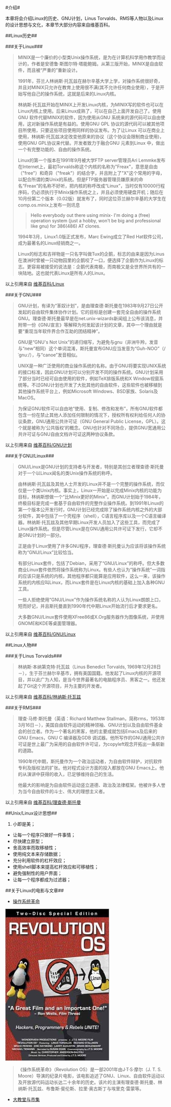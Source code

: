 #介绍#

本章将会介绍Linux的历史、GNU计划，Linus Torvalds、RMS等人物以及Linux的设计思想与文化，本章节大部分内容来自维基百科。

##Linux历史##

###关于Linux###

> MINIX是一个廉价的小型类Unix操作系统，是为在计算机科学用作教学而设计的，作者是安德鲁·斯图尔特·塔能鲍姆。从第三版开始，MINIX是自由软件，而且被“严重的”重新设计。
>
> 1991年，芬兰人林纳斯·托瓦兹在赫尔辛基大学上学，对操作系统很好奇，并且对MINIX只允许在教育上使用很不满(其不允许任何商业使用），于是开始写他自己的操作系统，这就是后来的Linux内核。
>
> 林纳斯·托瓦兹开始在MINIX上开发Linux内核，为MINIX写的软件也可以在Linux内核上使用。后来Linux成熟了，可以在自己上面开发自己了。使用GNU 软件代替MINIX的软件，因为使用从GNU 系统来的源代码可以自由使用，这对新操作系统是有益的。使用GNU GPL 协议的源代码可以被其他项目所使用，只要这些项目使用同样的协议发布。为了让Linux 可以在商业上使用，林纳斯·托瓦兹决定改变他原来的协议（这个协议会限制商业使用)，使用GNU GPL协议来代替。开发者致力于融合GNU 元素到Linux 中，做出一个有完整功能的、自由的操作系统。
>
> Linux的第一个版本在1991年9月被大学FTP server管理员Ari Lemmke发布在Internet上，最初Torvalds称这个内核的名称为"Freax"，意思是自由（"free"）和奇异（"freak"）的结合字，并且附上了"X"这个常用的字母，以配合所谓的类Unix的系统。但是FTP服务器管理员嫌原来的命名“Freax”的名称不好听，把内核的称呼改成“Linux”，当时仅有10000行程序码，仍必须执行于Minix操作系统之上，并且必须使用硬盘开机；随后在10月份第二个版本（0.02版）就发布了，同时这位芬兰赫尔辛基的大学生在comp.os.minix上发布一则讯息
>
>> Hello everybody out there using minix- I'm doing a (free) operation system (just a hobby, won't be big and professional like gnu) for 386(486) AT clones.
>
> 1994年3月，Linux1.0版正式发布，Marc Ewing成立了Red Hat软件公司，成为最著名的Linux经销商之一。
>
> Linux的标志和吉祥物是一只名字叫做Tux的企鹅，标志的由来是因为Linus在澳洲时曾被一只动物园里的企鹅咬了一口，便选择了企鹅作为Linux的标志。更容易被接受的说法是：企鹅代表南极，而南极又是全世界所共有的一块陆地。这也就代表Linux是所有人的Linux。

以上引用来自 [维基百科/Linux](http://zh.wikipedia.org/zh-cn/Linux)

###关于GNU###

> GNU计划，有译为“革奴计划”，是由理查德·斯托曼在1983年9月27日公开发起的自由软件集体协作计划。它的目标是创建一套完全自由的操作系统GNU。理查德·斯托曼最早是在net.unix-wizards新闻组上公布该消息，并附带一份《GNU宣言》等解释为何发起该计划的文章，其中一个理由就是要“重现当年软件界合作互助的团结精神”。
>
> GNU是“GNU's Not Unix”的递归缩写，为避免与gnu（非洲牛羚，发音与“new”相同）这个单词混淆，斯托曼宣布GNU应当发音为“Guh-NOO”（/ˈgnuː/），与“canoe”发音相似。
>
> UNIX是一种广泛使用的商业操作系统的名称。由于GNU将要实现UNIX系统的接口标准，因此GNU计划可以分别开发不同的操作系统。GNU计划采用了部分当时已经可自由使用的软件，例如TeX排版系统和X Window视窗系统等。不过GNU计划也开发了大批其他的自由软件，这些软件也被移植到其他操作系统平台上，例如Microsoft Windows、BSD家族、Solaris及MacOS。

> 为保证GNU软件可以自由地“使用、复制、修改和发布”，所有GNU软件都包含一份在禁止其他人添加任何限制的情况下，授权所有权利给任何人的协议条款，GNU通用公共许可证（GNU General Public License，GPL）。这个就是被称为‘公共版权’的概念。GNU也针对不同场合，提供GNU宽通用公共许可证与GNU自由文档许可证这两种协议条款。

以上引用来自 [维基百科/GNU计划](http://zh.wikipedia.org/zh-cn/GNU%E8%A8%88%E5%8A%83)

###关于GNU/Linux###
> GNU/Linux是GNU计划的支持者与开发者，特别是其创立者理查德·斯托曼对于一个以Linux闻名的类Unix操作系统的称呼。
>
> 由林纳斯·托瓦兹及其他人士开发的Linux并不是一个完整的操作系统，而仅仅是一个类Unix内核。事实上，Linux一开始是以完成Minix内核的功能为目标，林纳斯想做一个“比Minix更好的Minix”。而GNU计划始于1984年，终极目标是完成一套基于自由软件的完整作业操作系统。到1991年Linux的第一个版本公开发行时，GNU计划已经完成除了操作系统内核之外的大部分软件，其中包括了一个壳程序（shell），C语言程序库以及一个C语言编译器。林纳斯·托瓦兹及其他早期Linux开发人员加入了这些工具，而完成了Linux操作系统。但是尽管Linux是在GNU通用公共许可证下发行，它却不是GNU计划的一部分。
>
> 正是由于Linux使用了许多GNU程序，理查德·斯托曼认为应该将该操作系统称为“GNU/Linux”比较恰当。
>
> 有部分Linux套件，包括了Debian，采用了“GNU/Linux”的称呼。但大多数商业Linux套件依然将操作系统称为Linux。有些人也认为“操作系统”一词指的应该只是系统的内核，其他程序都只能算是应用软件，这么一来，该操作系统的内核应叫Linux，而Linux套件是在Linux内核的基础上加入各种GNU工具。
>
> 一些人拒绝使用“GNU/Linux”作为操作系统名称的人认为Linux朗朗上口，短而好记，并且斯托曼直到1990年代中期Linux开始流行后才要求更名。
>
> 大多数GNU/Linux套件使用XFree86或X.Org服务器作为图像系统，并使用GNOME和KDE等桌面管理器。

以上引用来自 [维基百科/GNU/Linux](http://zh.wikipedia.org/zh-cn/GNU/Linux)

##Linux人物##

###关于Linus Torvalds###

> 林纳斯·本纳第克特·托瓦兹（Linus Benedict Torvalds, 1969年12月28日－），生于芬兰赫尔辛基市，拥有美国国籍。他发起了Linux内核的开源项目，并以此广为人知，是当今世界最著名的电脑程序员、黑客之一。他还发起了Git这个开源项目，并为主要的开发者。

以上引用来自 [维基百科/林纳斯·托瓦兹](http://zh.wikipedia.org/zh-cn/%E6%9E%97%E7%BA%B3%E6%96%AF%C2%B7%E6%89%98%E7%93%A6%E5%85%B9)

###关于RMS###

> 理查·马修·斯托曼（英语：Richard Matthew Stallman，简称rms，1953年3月16日－），美国自由软件运动的精神领袖、GNU计划以及自由软件基金会的创立者。作为一个著名的黑客，他的主要成就包括Emacs及后来的GNU Emacs，GNU C 编译器及GDB 调试器。他所写作的GNU通用公共许可证是世上最广为采用的自由软件许可证，为copyleft观念开拓出一条崭新的道路。
>
> 1990年代中期，斯托曼作为一个政治运动者，为自由软件辩护，对抗软件专利及版权法的扩张。他对程式设计方面的投入都放在GNU Emacs上。他的从演讲中获得的收入，已足够维持自己的生活。
>
> 他最大的影响是为自由软件运动竖立道德、政治及法律框架。他被许多人誉为当今自由软件的斗士、伟大的理想主义者。

以上引用来自 [维基百科/理查德·斯托曼](http://zh.wikipedia.org/zh-cn/%E7%90%86%E6%9F%A5%E5%BE%B7%C2%B7%E6%96%AF%E6%89%98%E6%9B%BC)

##Unix/Linux设计思想##

1. 小即是美；
- 让每一个程序只做好一件事情；
- 尽快建立原型；
- 舍高效率而取移植性；
- 使用纯文本来存储数据；
- 充分利用软件的杠杆效应；
- 使用shell脚本来提高杠杆效应和可移植性；
- 避免强制性的用户界面；
- 让每一个程序都成为过滤器；

##关于Linux的电影与文章##

* [操作系统革命](http://movie.douban.com/subject/1437389/)

![操作系统革命](resources/01-01.jpg)

> 《操作系统革命》（Revolution OS）是一部2001年由J·T·S·摩尔（J. T. S. Moore）导演的纪录片电影，该电影追述了GNU、Linux、自由软件运动以及开放源代码运动长达二十余年的历史。该片的主演有理查德·斯托曼、林纳斯·托瓦兹、布鲁斯·斐伦斯、拉里·奥古斯丁与埃里克·雷蒙等。

* [大教堂与市集](http://www.aka.org.cn/Docs/c&b.html)

